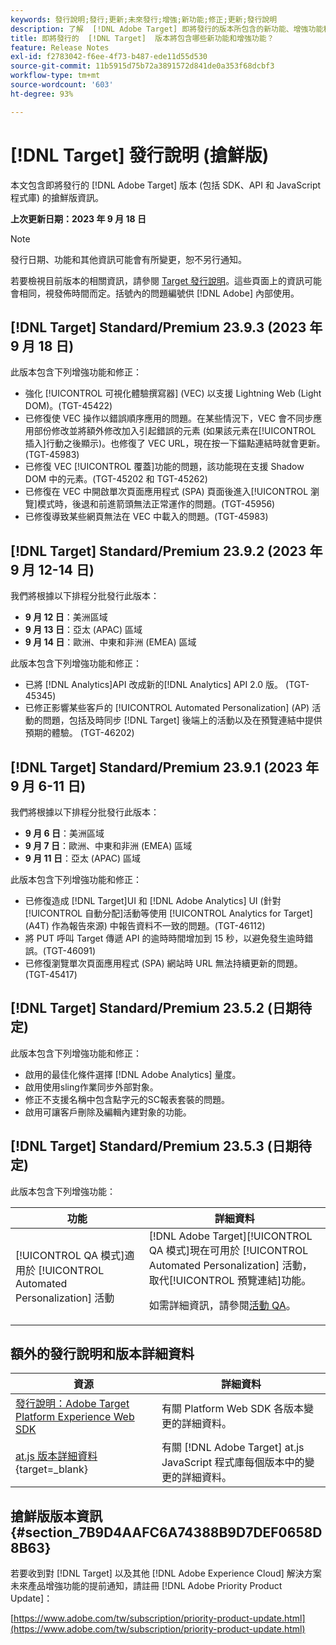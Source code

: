 ```yaml
---
keywords: 發行說明;發行;更新;未來發行;增強;新功能;修正;更新;發行說明
description: 了解  [!DNL Adobe Target] 即將發行的版本所包含的新功能、增強功能和修正，其中包括 SDK、API 和 JavaScript 程式庫。
title: 即將發行的  [!DNL Target]  版本將包含哪些新功能和增強功能？
feature: Release Notes
exl-id: f2783042-f6ee-4f73-b487-ede11d55d530
source-git-commit: 11b5915d75b72a3891572d841de0a353f68dcbf3
workflow-type: tm+mt
source-wordcount: '603'
ht-degree: 93%

---
```


# [!DNL Target] 發行說明 (搶鮮版)

本文包含即將發行的 [!DNL Adobe Target] 版本 (包括 SDK、API 和 JavaScript 程式庫) 的搶鮮版資訊。

**上次更新日期：2023 年 9 月 18 日**

>[!NOTE]
>
>發行日期、功能和其他資訊可能會有所變更，恕不另行通知。
>
>若要檢視目前版本的相關資訊，請參閱 [Target 發行說明](release-notes.md)。這些頁面上的資訊可能會相同，視發佈時間而定。括號內的問題編號供 [!DNL Adobe] 內部使用。

## [!DNL Target] Standard/Premium 23.9.3 (2023 年 9 月 18 日)

此版本包含下列增強功能和修正：

* 強化 [!UICONTROL 可視化體驗撰寫器] (VEC) 以支援 Lightning Web (Light DOM)。(TGT-45422)
* 已修復使 VEC 操作以錯誤順序應用的問題。在某些情況下，VEC 會不同步應用部份修改並將額外修改加入引起錯誤的元素 (如果該元素在[!UICONTROL 插入]行動之後顯示)。也修復了 VEC URL，現在按一下錨點連結時就會更新。(TGT-45983)
* 已修復 VEC [!UICONTROL 覆蓋]功能的問題，該功能現在支援 Shadow DOM 中的元素。(TGT-45202 和 TGT-45262)
* 已修復在 VEC 中開啟單次頁面應用程式 (SPA) 頁面後進入[!UICONTROL 瀏覽]模式時，後退和前進箭頭無法正常運作的問題。(TGT-45956)
* 已修復導致某些網頁無法在 VEC 中載入的問題。(TGT-45983)

## [!DNL Target] Standard/Premium 23.9.2 (2023 年 9 月 12-14 日)

我們將根據以下排程分批發行此版本：

* **9 月 12 日**：美洲區域
* **9 月 13 日**：亞太 (APAC) 區域
* **9 月 14 日**：歐洲、中東和非洲 (EMEA) 區域

此版本包含下列增強功能和修正：

* 已將 [!DNL Analytics]API 改成新的[!DNL Analytics] API 2.0 版。 (TGT-45345)
* 已修正影響某些客戶的 [!UICONTROL Automated Personalization] (AP) 活動的問題，包括及時同步 [!DNL Target] 後端上的活動以及在預覽連結中提供預期的體驗。 (TGT-46202)

## [!DNL Target] Standard/Premium 23.9.1 (2023 年 9 月 6-11 日)

我們將根據以下排程分批發行此版本：

* **9 月 6 日**：美洲區域
* **9 月 7 日**：歐洲、中東和非洲 (EMEA) 區域
* **9 月 11 日**：亞太 (APAC) 區域

此版本包含下列增強功能和修正：

* 已修復造成 [!DNL Target]UI 和 [!DNL Adobe Analytics] UI (針對[!UICONTROL 自動分配]活動等使用 [!UICONTROL Analytics for Target] (A4T) 作為報告來源) 中報告資料不一致的問題。(TGT-46112)
* 將 PUT 呼叫 Target 傳遞 API 的逾時時間增加到 15 秒，以避免發生逾時錯誤。(TGT-46091)
* 已修復瀏覽單次頁面應用程式 (SPA) 網站時 URL 無法持續&#x200B;&#x200B;更新的問題。(TGT-45417)

## [!DNL Target] Standard/Premium 23.5.2 (日期待定)

此版本包含下列增強功能和修正：

* 啟用的最佳化條件選擇 [!DNL Adobe Analytics] 量度。
* 啟用使用sling作業同步外部對象。
* 修正不支援名稱中包含點字元的SC報表套裝的問題。
* 啟用可讓客戶刪除及編輯內建對象的功能。

## [!DNL Target] Standard/Premium 23.5.3 (日期待定)

此版本包含下列增強功能：

| 功能 | 詳細資料 |
|--- |--- |
| [!UICONTROL QA 模式]適用於 [!UICONTROL Automated Personalization] 活動 | [!DNL Adobe Target][!UICONTROL QA 模式]現在可用於 [!UICONTROL Automated Personalization] 活動，取代[!UICONTROL 預覽連結]功能。<P>如需詳細資訊，請參閱[活動 QA](/help/main/c-activities/c-activity-qa/activity-qa.md)。 |

## 額外的發行說明和版本詳細資料

| 資源 | 詳細資料 |
|--- |--- |
| [發行說明：Adobe Target Platform Experience Web SDK](https://experienceleague.adobe.com/docs/experience-platform/edge/release-notes.html?lang=zh-Hant) | 有關 Platform Web SDK 各版本變更的詳細資料。 |
| [at.js 版本詳細資料](https://experienceleague.corp.adobe.com/docs/target-dev/developer/client-side/at-js-implementation/target-atjs-versions.html){target=_blank} | 有關 [!DNL Adobe Target] at.js JavaScript 程式庫每個版本中的變更的詳細資料。 |

## 搶鮮版版本資訊 {#section_7B9D4AAFC6A74388B9D7DEF0658D8B63}

若要收到對 [!DNL Target] 以及其他 [!DNL Adobe Experience Cloud] 解決方案未來產品增強功能的提前通知，請註冊 [!DNL Adobe Priority Product Update]：

[https://www.adobe.com/tw/subscription/priority-product-update.html](https://www.adobe.com/tw/subscription/priority-product-update.html)
